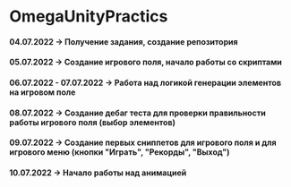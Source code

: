 # OmegaUnityPractics
#### 04.07.2022 -> Получение задания, создание репозитория
#### 05.07.2022 -> Создание игрового поля, начало работы со скриптами
#### 06.07.2022 - 07.07.2022 -> Работа над логикой генерации элементов на игровом поле
#### 08.07.2022 -> Создание дебаг теста для проверки правильности работы игрового поля (выбор элементов)
#### 09.07.2022 -> Создание первых сниппетов для игрового поля и для игрового меню (кнопки "Играть", "Рекорды", "Выход")
#### 10.07.2022 -> Начало работы над анимацией 